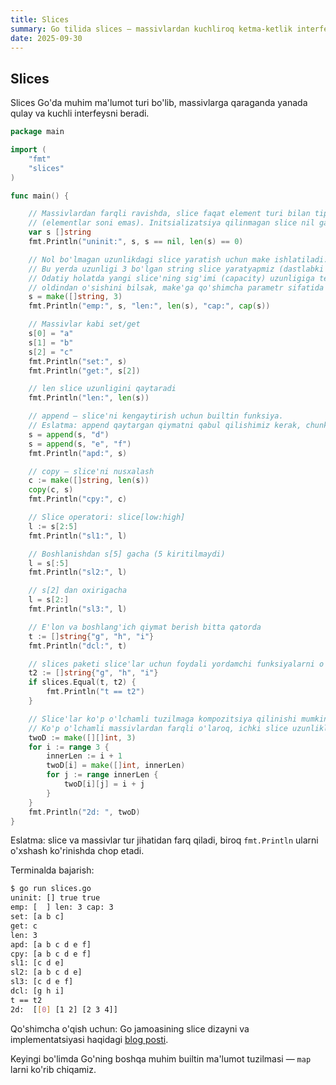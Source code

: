 ```yaml
---
title: Slices
summary: Go tilida slices — massivlardan kuchliroq ketma-ketlik interfeysi.
date: 2025-09-30
---
```


## Slices

<div class="my-md-content">
Slices Go'da muhim ma'lumot turi bo'lib, massivlarga qaraganda yanada qulay va kuchli interfeysni beradi.

```go
package main

import (
    "fmt"
    "slices"
)

func main() {

    // Massivlardan farqli ravishda, slice faqat element turi bilan tiplanadi
    // (elementlar soni emas). Initsializatsiya qilinmagan slice nil ga teng va uzunligi 0.
    var s []string
    fmt.Println("uninit:", s, s == nil, len(s) == 0)

    // Nol bo'lmagan uzunlikdagi slice yaratish uchun make ishlatiladi.
    // Bu yerda uzunligi 3 bo'lgan string slice yaratyapmiz (dastlabki qiymatlar zero-value).
    // Odatiy holatda yangi slice'ning sig'imi (capacity) uzunligiga teng bo'ladi;
    // oldindan o'sishini bilsak, make'ga qo'shimcha parametr sifatida sig'imni ham berishimiz mumkin.
    s = make([]string, 3)
    fmt.Println("emp:", s, "len:", len(s), "cap:", cap(s))

    // Massivlar kabi set/get
    s[0] = "a"
    s[1] = "b"
    s[2] = "c"
    fmt.Println("set:", s)
    fmt.Println("get:", s[2])

    // len slice uzunligini qaytaradi
    fmt.Println("len:", len(s))

    // append — slice'ni kengaytirish uchun builtin funksiya.
    // Eslatma: append qaytargan qiymatni qabul qilishimiz kerak, chunki yangi slice qaytishi mumkin.
    s = append(s, "d")
    s = append(s, "e", "f")
    fmt.Println("apd:", s)

    // copy — slice'ni nusxalash
    c := make([]string, len(s))
    copy(c, s)
    fmt.Println("cpy:", c)

    // Slice operatori: slice[low:high]
    l := s[2:5]
    fmt.Println("sl1:", l)

    // Boshlanishdan s[5] gacha (5 kiritilmaydi)
    l = s[:5]
    fmt.Println("sl2:", l)

    // s[2] dan oxirigacha
    l = s[2:]
    fmt.Println("sl3:", l)

    // E'lon va boshlang'ich qiymat berish bitta qatorda
    t := []string{"g", "h", "i"}
    fmt.Println("dcl:", t)

    // slices paketi slice'lar uchun foydali yordamchi funksiyalarni o'z ichiga oladi
    t2 := []string{"g", "h", "i"}
    if slices.Equal(t, t2) {
        fmt.Println("t == t2")
    }

    // Slice'lar ko'p o'lchamli tuzilmaga kompozitsiya qilinishi mumkin.
    // Ko'p o'lchamli massivlardan farqli o'laroq, ichki slice uzunliklari turlicha bo'lishi mumkin.
    twoD := make([][]int, 3)
    for i := range 3 {
        innerLen := i + 1
        twoD[i] = make([]int, innerLen)
        for j := range innerLen {
            twoD[i][j] = i + j
        }
    }
    fmt.Println("2d: ", twoD)
}
```

Eslatma: slice va massivlar tur jihatidan farq qiladi, biroq `fmt.Println` ularni o'xshash ko'rinishda chop etadi.

Terminalda bajarish:
```bash
$ go run slices.go
uninit: [] true true
emp: [  ] len: 3 cap: 3
set: [a b c]
get: c
len: 3
apd: [a b c d e f]
cpy: [a b c d e f]
sl1: [c d e]
sl2: [a b c d e]
sl3: [c d e f]
dcl: [g h i]
t == t2
2d:  [[0] [1 2] [2 3 4]]
```

Qo'shimcha o'qish uchun: Go jamoasining slice dizayni va implementatsiyasi haqidagi <a href="https://go.dev/blog/slices-intro" target="_blank" class="link">blog posti</a>.

Keyingi bo'limda Go'ning boshqa muhim builtin ma'lumot tuzilmasi — `map` larni ko'rib chiqamiz.
</div>
